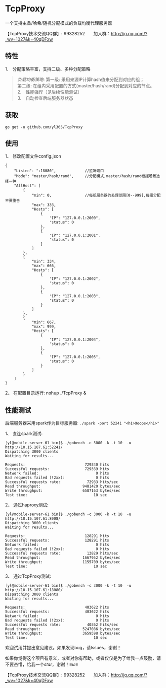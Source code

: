 # TcpProxy
一个支持主备/哈希/随机分配模式的负载均衡代理服务器

【TcpProxy技术交流QQ群】: 99328252　　加入群：http://jq.qq.com/?_wv=1027&k=40qDFxw



## 特性
1.　分配策略丰富，支持二级、多种分配策略  
  >*负载均衡策略*: 
  >第一级: 采用来源IP计算hash值来分配到对应的组；    
  >第二级: 在组内采用配置的方式(master/hash/rand)分配到对应的节点。     
2.　性能强悍（见后续性能测试）  
3.　自动检查后端服务器状态  


## 获取
```
go get -u github.com/yl365/TcpProxy
```

## 使用

1、 修改配置文件config.json

```
{
    "Listen": ":18080",             //监听端口
    "Mode": "master/hash/rand",     //分配模式,master/hash/rand根据场景选择一种
    "AllHost": [
        {
            "min": 0,               //每组服务器的处理范围[0--999],每组分配不要重合
            "max": 333, 
            "Hosts": [
                {
                    "IP": "127.0.0.1:2000", 
                    "status": 0
                }, 
                {
                    "IP": "127.0.0.1:2001", 
                    "status": 0
                }
            ]
        }, 
        {
            "min": 334, 
            "max": 666, 
            "Hosts": [
                {
                    "IP": "127.0.0.1:2002", 
                    "status": 0
                }, 
                {
                    "IP": "127.0.0.1:2003", 
                    "status": 0
                }
            ]
        }, 
        {
            "min": 667, 
            "max": 999, 
            "Hosts": [
                {
                    "IP": "127.0.0.1:2004", 
                    "status": 0
                }, 
                {
                    "IP": "127.0.0.1:2005", 
                    "status": 0
                }
            ]
        }
    ]
}
```

2、 在配置目录运行: nohup ./TcpProxy &


## 性能测试

后端服务器采用spark作为目标服务器: `./spark -port 52241 "<h1>Ooops</h1>" `

1、 直连spark测试:

``` 
[yl@mobile-server-61 bin]$ ./gobench -c 3000 -k -t 10  -u http://10.15.107.61:52241/
Dispatching 3000 clients
Waiting for results...

Requests:                           729340 hits
Successful requests:                729339 hits
Network failed:                          0 hits
Bad requests failed (!2xx):              0 hits
Successful requests rate:            72933 hits/sec
Read throughput:                   9481420 bytes/sec
Write throughput:                  6587163 bytes/sec
Test time:                              10 sec
```

2、 通过haproxy测试:

```
[yl@mobile-server-61 bin]$ ./gobench -c 3000 -k -t 10  -u http://10.15.107.61:8008/
Dispatching 3000 clients
Waiting for results...

Requests:                           128291 hits
Successful requests:                128291 hits
Network failed:                          0 hits
Bad requests failed (!2xx):              0 hits
Successful requests rate:            12829 hits/sec
Read throughput:                   1667952 bytes/sec
Write throughput:                  1155709 bytes/sec
Test time:                              10 sec
```

3、 通过TcpProxy测试:

```
[yl@mobile-server-61 bin]$ ./gobench -c 3000 -k -t 10  -u http://10.15.107.61:18080/
Dispatching 3000 clients
Waiting for results...

Requests:                           403622 hits
Successful requests:                403622 hits
Network failed:                          0 hits
Bad requests failed (!2xx):              0 hits
Successful requests rate:            40362 hits/sec
Read throughput:                   5247086 bytes/sec
Write throughput:                  3659598 bytes/sec
Test time:                              10 sec
```

欢迎试用并提出意见建议。如果发现bug，请Issues，谢谢！

如果你觉得这个项目有意义，或者对你有帮助，或者仅仅是为了给我一点鼓励，请不要吝惜，给我一个*star*，谢谢！≡ω≡

【TcpProxy技术交流QQ群】: 99328252　　加入群：http://jq.qq.com/?_wv=1027&k=40qDFxw
